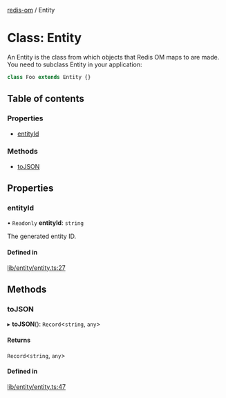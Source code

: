 [redis-om](../README.md) / Entity

# Class: Entity

An Entity is the class from which objects that Redis OM maps to are made. You need
to subclass Entity in your application:

```typescript
class Foo extends Entity {}
```

## Table of contents

### Properties

- [entityId](Entity.md#entityid)

### Methods

- [toJSON](Entity.md#tojson)

## Properties

### entityId

• `Readonly` **entityId**: `string`

The generated entity ID.

#### Defined in

[lib/entity/entity.ts:27](https://github.com/redis/redis-om-node/blob/ee688a6/lib/entity/entity.ts#L27)

## Methods

### toJSON

▸ **toJSON**(): `Record`<`string`, `any`\>

#### Returns

`Record`<`string`, `any`\>

#### Defined in

[lib/entity/entity.ts:47](https://github.com/redis/redis-om-node/blob/ee688a6/lib/entity/entity.ts#L47)
